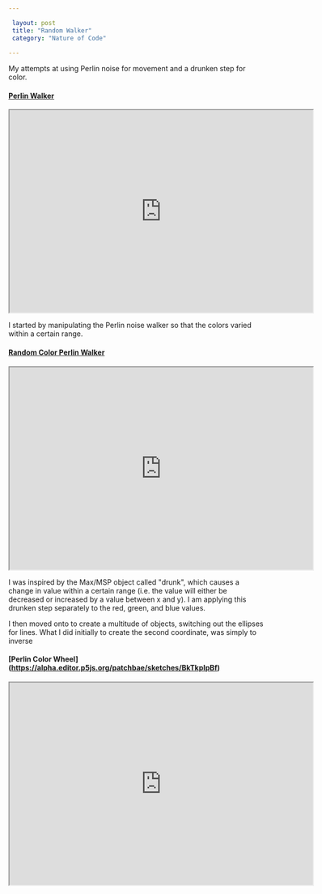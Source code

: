 ```yaml
---

 layout: post
 title: "Random Walker"
 category: "Nature of Code"
 
---
```


My attempts at using Perlin noise for movement and a drunken step for color. 

#### [Perlin Walker](https://alpha.editor.p5js.org/patchbae/sketches/S1QCZYarz)

<iframe width="600" height="400" src="https://alpha.editor.p5js.org/embed/S1QCZYarz>" scrolling="no"></iframe>

I started by manipulating the Perlin noise walker so that the colors varied within a certain range. 


#### [Random Color Perlin Walker](https://alpha.editor.p5js.org/patchbae/sketches/H1SRbKpSM)

<iframe width="600" height="400" src="https://alpha.editor.p5js.org/embed/H1SRbKpSM>" scrolling="no"></iframe>

I was inspired by the Max/MSP object called "drunk", which causes a change in value within a certain range (i.e. the value will either be decreased or increased by a value between x and y). I am applying this drunken step separately to the red, green, and blue values. 

I then moved onto to create a multitude of objects, switching out the ellipses for lines. What I did initially to create the second coordinate, was simply to inverse

#### [Perlin Color Wheel] (https://alpha.editor.p5js.org/patchbae/sketches/BkTkpIpBf)

<iframe width="600" height="400" src="https://alpha.editor.p5js.org/embed/BkTkpIpBf>" scrolling="no"></iframe>










